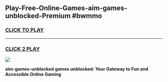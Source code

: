 
## Play-Free-Online-Games-aim-games-unblocked-Premium #bwmmo
<h3>
<a href="https://premium.freeplayer.one?title=aim-games-unblocked&ref=8M">CLICK TO PLAY</a></h3>
<hr>

<h3>
<a href="https://premium.freeplayer.one?title=aim-games-unblocked&ref=8M">CLICK 2 PLAY</a>
  
</h3>

<a href="https://premium.freeplayer.one?title=aim-games-unblocked&ref=8M"><img src="https://clearcache.store/games.png"></a>


**aim-games-unblocked games unblocked: Your Gateway to Fun and Accessible Online Gaming**
